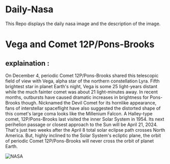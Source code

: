 # Daily-Nasa

This Repo displays the daily nasa image and the description of the image.

<!--NASA-->
# Vega and Comet 12P/Pons-Brooks
## explaination :

On December 4, periodic Comet 12P/Pons-Brooks shared this telescopic field of view with Vega, alpha star of the northern constellation Lyra. Fifth brightest star in planet Earth's night, Vega is some 25 light-years distant while the much fainter comet was about 21 light-minutes away. In recent months, outbursts have caused dramatic increases in brightness for Pons-Brooks though. Nicknamed the Devil Comet for its hornlike appearance, fans of interstellar spaceflight have also suggested the distorted shape of this comet's large coma looks like the Millenium Falcon. A Halley-type comet, 12P/Pons-Brooks last visited the inner Solar System in 1954. Its next perihelion passage or closest approach to the Sun will be April 21, 2024. That's just two weeks after the April 8 total solar eclipse path crosses North America. But, highly inclined to the Solar System's ecliptic plane, the orbit of periodic Comet 12P/Pons-Brooks will never cross the orbit of planet Earth.

![NASA](https://apod.nasa.gov/apod/image/2312/_12P_Pons_Brooks_2023_12_04_184135PST_DEBartlett1024.jpg)
<!--/NASA-->